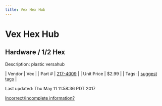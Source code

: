 ```yaml
---
title: Vex Hex Hub
---
```


# Vex Hex Hub
## Hardware / 1/2 Hex
Description: 	plastic versahub 

| Vendor | Vex | 
| Part # | [217-4009](http://www.vexrobotics.com/vexpro/motion/wheels-and-hubs/versahubs.html) | 
| Unit Price | $2.99 | 
| Tags: | [suggest tags](https://docs.google.com/forms/d/e/1FAIpQLSeWyY8v3RgOty-MyWmh9U0iivNYN_molChYyS-0U-o-kOAv_g/viewform) | 

Last updated: Thu May 11 11:58:36 PDT 2017

 [Incorrect/Incomplete information?](https://docs.google.com/forms/d/e/1FAIpQLSeWyY8v3RgOty-MyWmh9U0iivNYN_molChYyS-0U-o-kOAv_g/viewform)